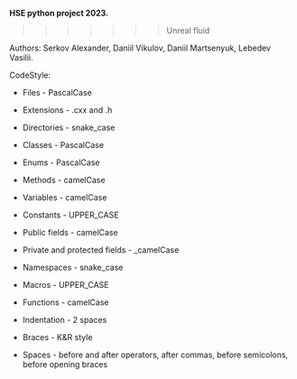 **HSE python project 2023.**

>>>>>>> Unreal fluid

Authors: Serkov Alexander, Daniil Vikulov, Daniil Martsenyuk, Lebedev Vasilii.

CodeStyle:

* Files - PascalCase
* Extensions - .cxx and .h
* Directories - snake_case


* Classes - PascalCase
* Enums - PascalCase
* Methods - camelCase
* Variables - camelCase
* Constants - UPPER_CASE
* Public fields - camelCase
* Private and protected fields - _camelCase
* Namespaces - snake_case
* Macros - UPPER_CASE
* Functions - camelCase


* Indentation - 2 spaces
* Braces - K&R style
* Spaces - before and after operators, after commas, before semicolons, before opening braces
